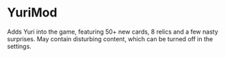 # YuriMod
Adds Yuri into the game, featuring 50+ new cards, 8 relics and a few nasty surprises. May contain disturbing content, which can be turned off in the settings.
